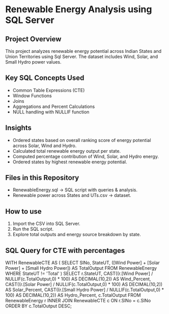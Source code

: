 # Renewable Energy Analysis using SQL Server

## Project Overview
This project analyzes renewable energy potential across Indian States and Union Territories using Sql Server.
The dataset includes Wind, Solar, and Small Hydro power values.  

## Key SQL Concepts Used
- Common Table Expressions (CTE)
- Window Functions
- Joins
- Aggregations and Percent Calculations
- NULL handling with NULLIF function

## Insights
- Ordered states based on overall ranking score of energy potential across Solar, Wind and Hydro.
- Calculated total renewable energy output per state.
- Computed percentage contribution of Wind, Solar, and Hydro energy.
- Ordered states by highest renewable energy potential.

## Files in this Repository
- RenewableEnergy.sql → SQL script with queries & analysis.
- Renewable power across States and UTs.csv → dataset.

## How to use
1. Import the CSV into SQL Server.
2. Run the SQL script.
3. Explore total outputs and energy source breakdown by state.

## SQL Query for CTE with percentages

WITH RenewableCTE AS (
    SELECT SlNo, StateUT,
           ([Wind Power] + [Solar Power] + [Small Hydro Power]) AS TotalOutput
    FROM RenewableEnergy
    WHERE StateUT != 'Total'
)
SELECT r.StateUT,
       CAST((r.[Wind Power] / NULLIF(c.TotalOutput,0) * 100) AS DECIMAL(10,2)) AS Wind_Percent,
       CAST((r.[Solar Power] / NULLIF(c.TotalOutput,0) * 100) AS DECIMAL(10,2)) AS Solar_Percent,
       CAST((r.[Small Hydro Power] / NULLIF(c.TotalOutput,0) * 100) AS DECIMAL(10,2)) AS Hydro_Percent,
       c.TotalOutput
FROM RenewableEnergy r
INNER JOIN RenewableCTE c
    ON r.SlNo = c.SlNo
ORDER BY c.TotalOutput DESC;
